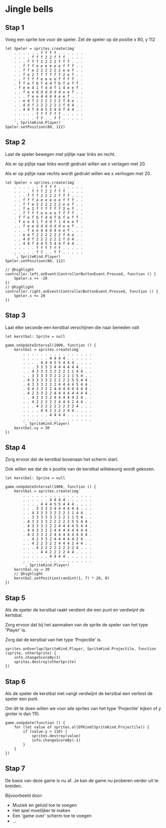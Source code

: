 # Jingle bells

## Stap 1

Voeg een sprite toe voor de speler. Zet de speler op de positie x 80, y 112

```blocks
let Speler = sprites.create(img`
    . . . . . . f f f f . . . . . . 
    . . . . f f f 2 2 f f f . . . . 
    . . . f f f 2 2 2 2 f f f . . . 
    . . f f f e e e e e e f f f . . 
    . . f f e 2 2 2 2 2 2 e e f . . 
    . . f e 2 f f f f f f 2 e f . . 
    . . f f f f e e e e f f f f . . 
    . f f e f b f 4 4 f b f e f f . 
    . f e e 4 1 f d d f 1 4 e e f . 
    . . f e e d d d d d d e e f . . 
    . . . f e e 4 4 4 4 e e f . . . 
    . . e 4 f 2 2 2 2 2 2 f 4 e . . 
    . . 4 d f 2 2 2 2 2 2 f d 4 . . 
    . . 4 4 f 4 4 5 5 4 4 f 4 4 . . 
    . . . . . f f f f f f . . . . . 
    . . . . . f f . . f f . . . . . 
    `, SpriteKind.Player)
Speler.setPosition(80, 112)
```


## Stap 2

Laat de speler bewegen met pijltje naar links en recht. 

Als er op pijltje naar links wordt gedrukt willen we x verlagen met 20.

Als er op pijltje naar rechts wordt gedrukt willen we x verhogen met 20.

```blocks
let Speler = sprites.create(img`
    . . . . . . f f f f . . . . . . 
    . . . . f f f 2 2 f f f . . . . 
    . . . f f f 2 2 2 2 f f f . . . 
    . . f f f e e e e e e f f f . . 
    . . f f e 2 2 2 2 2 2 e e f . . 
    . . f e 2 f f f f f f 2 e f . . 
    . . f f f f e e e e f f f f . . 
    . f f e f b f 4 4 f b f e f f . 
    . f e e 4 1 f d d f 1 4 e e f . 
    . . f e e d d d d d d e e f . . 
    . . . f e e 4 4 4 4 e e f . . . 
    . . e 4 f 2 2 2 2 2 2 f 4 e . . 
    . . 4 d f 2 2 2 2 2 2 f d 4 . . 
    . . 4 4 f 4 4 5 5 4 4 f 4 4 . . 
    . . . . . f f f f f f . . . . . 
    . . . . . f f . . f f . . . . . 
    `, SpriteKind.Player)
Speler.setPosition(80, 112)

// @highlight
controller.left.onEvent(ControllerButtonEvent.Pressed, function () {
    Speler.x += -20
})
// @highlight
controller.right.onEvent(ControllerButtonEvent.Pressed, function () {
    Speler.x += 20
})
```

## Stap 3

Laat elke seconde een kerstbal verschijnen die naar beneden valt

```blocks
let kerstbal: Sprite = null

game.onUpdateInterval(1000, function () {
    kerstbal = sprites.create(img`
        . . . . . . . . . . . . . . . . 
        . . . . . . 4 4 4 4 . . . . . . 
        . . . . 4 4 4 5 5 4 4 4 . . . . 
        . . . 3 3 3 3 4 4 4 4 4 4 . . . 
        . . 4 3 3 3 3 2 2 2 1 1 4 4 . . 
        . . 3 3 3 3 3 2 2 2 1 1 5 4 . . 
        . 4 3 3 3 3 2 2 2 2 2 5 5 4 4 . 
        . 4 3 3 3 2 2 2 4 4 4 4 5 4 4 . 
        . 4 4 3 3 2 2 4 4 4 4 4 4 4 4 . 
        . 4 2 3 3 2 2 4 4 4 4 4 4 4 4 . 
        . . 4 2 3 3 2 4 4 4 4 4 2 4 . . 
        . . 4 2 2 3 2 2 4 4 4 2 4 4 . . 
        . . . 4 2 2 2 2 2 2 2 2 4 . . . 
        . . . . 4 4 2 2 2 2 4 4 . . . . 
        . . . . . . 4 4 4 4 . . . . . . 
        . . . . . . . . . . . . . . . . 
        `, SpriteKind.Player)
    kerstbal.vy = 30
})
```

## Stap 4

Zorg ervoor dat de kerstbal bovenaan het scherm start.

Ook willen we dat de x positie van de kerstbal willekeurig wordt gekozen.

```blocks
let kerstbal: Sprite = null

game.onUpdateInterval(1000, function () {
    kerstbal = sprites.create(img`
        . . . . . . . . . . . . . . . . 
        . . . . . . 4 4 4 4 . . . . . . 
        . . . . 4 4 4 5 5 4 4 4 . . . . 
        . . . 3 3 3 3 4 4 4 4 4 4 . . . 
        . . 4 3 3 3 3 2 2 2 1 1 4 4 . . 
        . . 3 3 3 3 3 2 2 2 1 1 5 4 . . 
        . 4 3 3 3 3 2 2 2 2 2 5 5 4 4 . 
        . 4 3 3 3 2 2 2 4 4 4 4 5 4 4 . 
        . 4 4 3 3 2 2 4 4 4 4 4 4 4 4 . 
        . 4 2 3 3 2 2 4 4 4 4 4 4 4 4 . 
        . . 4 2 3 3 2 4 4 4 4 4 2 4 . . 
        . . 4 2 2 3 2 2 4 4 4 2 4 4 . . 
        . . . 4 2 2 2 2 2 2 2 2 4 . . . 
        . . . . 4 4 2 2 2 2 4 4 . . . . 
        . . . . . . 4 4 4 4 . . . . . . 
        . . . . . . . . . . . . . . . . 
        `, SpriteKind.Player)
    kerstbal.vy = 30
    // @highlight
    kerstbal.setPosition(randint(1, 7) * 20, 0)
})
```

## Stap 5

Als de speler de kerstbal raakt verdient die een punt en verdwijnt de kertsbal.

Zorg ervoor dat bij het aanmaken van de sprite de speler van het type 'Player' is.

Zorg dat de kerstbal van het type 'Projectile' is.

```blocks
sprites.onOverlap(SpriteKind.Player, SpriteKind.Projectile, function (sprite, otherSprite) {
    info.changeScoreBy(1)
    sprites.destroy(otherSprite)
})
```

## Stap 6

Als de speler de kerstbal niet vangt verdwijnt de kerstbal een verliest de speler een punt.

Om dit te doen willen we voor alle sprites van het type 'Projectile' kijken of y groter is dan 110.

```blocks
game.onUpdate(function () {
    for (let value of sprites.allOfKind(SpriteKind.Projectile)) {
        if (value.y > 110) {
            sprites.destroy(value)
            info.changeScoreBy(-1)
        }
    }
})
```

## Stap 7

De basis van deze game is nu af. Je kan de game nu proberen verder uit te breiden.

Bijvoorbeeld door:
- Muziek en geluid toe te voegen
- Het spel moeilijker te maken
- Een 'game over' scherm toe te voegen
- ...